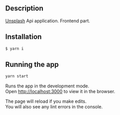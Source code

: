 ## Description

[Unsplash](https://unsplash.com/) Api application. Frontend part.

## Installation

```bash
$ yarn i
```

## Running the app

```bash
yarn start
```

Runs the app in the development mode.\
Open [http://localhost:3000](http://localhost:3000) to view it in the browser.

The page will reload if you make edits.\
You will also see any lint errors in the console.